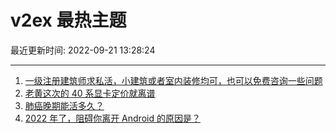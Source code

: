 # v2ex 最热主题

最近更新时间: 2022-09-21 13:28:24

--- 
1. [一级注册建筑师求私活，小建筑或者室内装修均可，也可以免费咨询一些问题](https://www.v2ex.com/t/881735) 
2. [老黄这次的 40 系显卡定价就离谱](https://www.v2ex.com/t/881739) 
3. [肺癌晚期能活多久？](https://www.v2ex.com/t/881757) 
4. [2022 年了，阻碍你离开 Android 的原因是？](https://www.v2ex.com/t/881790) 
